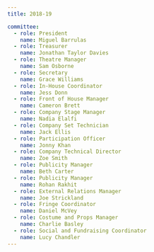 ```yaml
---
title: 2018-19

committee:
  - role: President
    name: Miguel Barrulas
  - role: Treasurer
    name: Jonathan Taylor Davies
  - role: Theatre Manager
    name: Sam Osborne
  - role: Secretary
    name: Grace Williams
  - role: In-House Coordinator
    name: Jess Donn
  - role: Front of House Manager
    name: Cameron Brett
  - role: Company Stage Manager
    name: Nadia Elalfi
  - role: Company Set Technician
    name: Jack Ellis
  - role: Participation Officer
    name: Jonny Khan
  - role: Company Technical Director
    name: Zoe Smith
  - role: Publicity Manager
    name: Beth Carter
  - role: Publicity Manager
    name: Rohan Rakhit
  - role: External Relations Manager
    name: Joe Strickland
  - role: Fringe Coordinator
    name: Daniel McVey
  - role: Costume and Props Manager
    name: Charlie Basley
  - role: Social and Fundraising Coordinator
    name: Lucy Chandler
---
```

